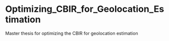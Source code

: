 # Optimizing_CBIR_for_Geolocation_Estimation
Master thesis for optimizing the CBIR for geolocation estimation

